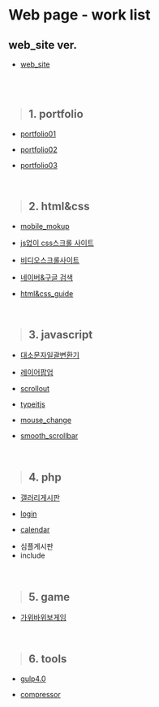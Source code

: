 # Web page - work list


## web_site ver.

* [web_site][www_home]

[www_home]: https://wdevbc.github.io/www/

<br>
<br>

>## 1. portfolio

* [portfolio01][portfolio_01]

[portfolio_01]: ./portfolio/01/

* [portfolio02][portfolio_02]

[portfolio_02]: ./portfolio/02/

* [portfolio03][portfolio_03]

[portfolio_03]: ./portfolio/03/


<br>

>## 2. html&css

* [mobile_mokup][mokup_01]

[mokup_01]: ./htmlcss/mokup/

* [js없이 css스크롤 사이트][nojsandcss]

[nojsandcss]: ./htmlcss/onlycss_scrollsite/css_scroll.html

* [비디오스크롤사이트][videoscrollsite]

[videoscrollsite]: ./htmlcss/video_scrollsite/

* [네이버&구글 검색][search_naverGoogle]

[search_naverGoogle]: ./htmlcss/naver_google_uni/

* [html&css_guide][html&css_guide]

[html&css_guide]: ./htmlcss/guide/


<br>

>## 3. javascript

* [대소문자일괄변환기][upLowCase]

[upLowCase]: ./javascript/dev/upLowCase/

* [레이어팝업][layer_popup]

[layer_popup]: ./javascript/dev/layer_popup/layer.html

* [scrollout][scrollout]

[scrollout]: ./javascript/library/scrollout/

* [typeitjs][typeitjs]

[typeitjs]: ./javascript/library/typeitjs/

* [mouse_change][mouse_change]

[mouse_change]: ./javascript/dev/mouse_change/

* [smooth_scrollbar][smooth_scrollbar]

[smooth_scrollbar]: ./javascript/library/smooth_scrollbar/

<br>

>## 4. php

* [갤러리게시판][board]

[board]: http://wdev.kr

* [login][login]

[login]: ./php/login/login.html

* [calendar][calendar]

[calendar]: http://stu.wdev.kr/calendar/calendar.php

* 심플게시판
* include

<br>

>## 5. game

* [가위바위보게임][RockPaperScissors]

[RockPaperScissors]: ./game/gawebawebo/RockPaperScissors.html

<br>

>## 6. tools

* [gulp4.0][gulp]

[gulp]: https://github.com/wdevbc/www/tree/main/tools/gulp

* [compressor][compressor]

[compressor]: ./tools/compressor

